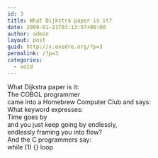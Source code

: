 ```yaml
---
id: 3
title: What Dijkstra paper is it?
date: 2009-01-21T03:13:57+00:00
author: admin
layout: post
guid: http://x.exedre.org/?p=3
permalink: /?p=3
categories:
  - void
---
```

What Dijkstra paper is it:  
The COBOL programmer  
came into a Homebrew Computer Club and says:  
What keyword expresses:  
Time goes by  
and you just keep going by endlessly,  
endlessly framing you into flow?  
And the C programmers say:  
while (1) {} loop
